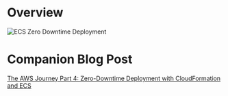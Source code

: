 # Overview

![ECS Zero Downtime Deployment](ecs-in-two-public-subnets.svg)

# Companion Blog Post

[The AWS Journey Part 4: Zero-Downtime Deployment with CloudFormation and ECS](https://reflectoring.io/aws-cloudformation-ecs-deployment/)

